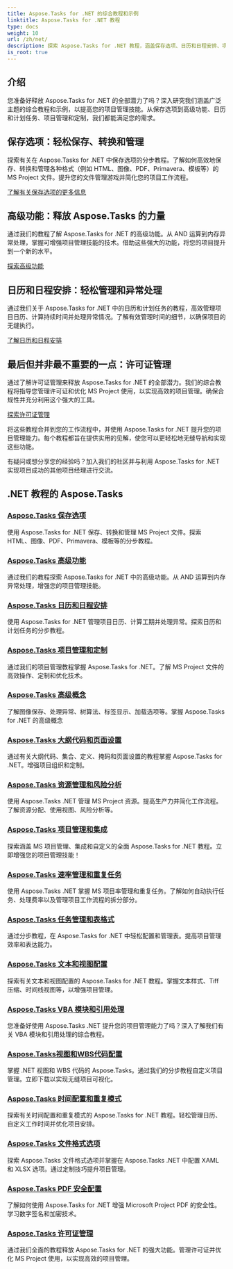 ```yaml
---
title: Aspose.Tasks for .NET 的综合教程和示例
linktitle: Aspose.Tasks for .NET 教程
type: docs
weight: 10
url: /zh/net/
description: 探索 Aspose.Tasks for .NET 教程，涵盖保存选项、日历和日程安排、项目管理等。提高您的项目管理技能。
is_root: true
---
```

## 介绍

您准备好释放 Aspose.Tasks for .NET 的全部潜力了吗？深入研究我们涵盖广泛主题的综合教程和示例，以提高您的项目管理技能。从保存选项到高级功能、日历和计划任务、项目管理和定制，我们都能满足您的需求。

## 保存选项：轻松保存、转换和管理 
探索有关在 Aspose.Tasks for .NET 中保存选项的分步教程。了解如何高效地保存、转换和管理各种格式（例如 HTML、图像、PDF、Primavera、模板等）的 MS Project 文件。提升您的文件管理游戏并简化您的项目工作流程。

[了解有关保存选项的更多信息](./saving-options/)

##  高级功能：释放 Aspose.Tasks 的力量 
通过我们的教程了解 Aspose.Tasks for .NET 的高级功能。从 AND 运算到内存异常处理，掌握可增强项目管理技能的技术。借助这些强大的功能，将您的项目提升到一个新的水平。

[探索高级功能](./advanced-features/)

##  日历和日程安排：轻松管理和异常处理 
通过我们关于 Aspose.Tasks for .NET 中的日历和计划任务的教程，高效管理项目日历、计算持续时间并处理异常情况。了解有效管理时间的细节，以确保项目的无缝执行。

[了解日历和日程安排](./calendar-scheduling/)


##  最后但并非最不重要的一点：许可证管理 
通过了解许可证管理来释放 Aspose.Tasks for .NET 的全部潜力。我们的综合教程将指导您管理许可证和优化 MS Project 使用，以实现高效的项目管理。确保合规性并充分利用这个强大的工具。

[探索许可证管理](./license-management/)


将这些教程合并到您的工作流程中，并使用 Aspose.Tasks for .NET 提升您的项目管理能力。每个教程都旨在提供实用的见解，使您可以更轻松地无缝导航和实现这些功能。

有疑问或想分享您的经验吗？加入我们的社区并与利用 Aspose.Tasks for .NET 实现项目成功的其他项目经理进行交流。

## .NET 教程的 Aspose.Tasks
### [Aspose.Tasks 保存选项](./saving-options/)
使用 Aspose.Tasks for .NET 保存、转换和管理 MS Project 文件。探索 HTML、图像、PDF、Primavera、模板等的分步教程。
### [Aspose.Tasks 高级功能](./advanced-features/)
通过我们的教程探索 Aspose.Tasks for .NET 中的高级功能。从 AND 运算到内存异常处理，增强您的项目管理技能。
### [Aspose.Tasks 日历和日程安排](./calendar-scheduling/)
使用 Aspose.Tasks for .NET 管理项目日历、计算工期并处理异常。探索日历和计划任务的分步教程。
### [Aspose.Tasks 项目管理和定制](./tasks-project-management/)
通过我们的项目管理教程掌握 Aspose.Tasks for .NET。了解 MS Project 文件的高效操作、定制和优化技术。
### [Aspose.Tasks 高级概念](./advanced-concepts/)
了解图像保存、处理异常、树算法、标签显示、加载选项等。掌握 Aspose.Tasks for .NET 的高级概念
### [Aspose.Tasks 大纲代码和页面设置](./outline-code-page-settings/)
通过有关大纲代码、集合、定义、掩码和页面设置的教程掌握 Aspose.Tasks for .NET。增强项目组织和定制。
### [Aspose.Tasks 资源管理和风险分析](./resource-risk-analysis/)
使用 Aspose.Tasks .NET 管理 MS Project 资源。提高生产力并简化工作流程。了解资源分配、使用视图、风险分析等。
### [Aspose.Tasks 项目管理和集成](./project-management-integration/)
探索涵盖 MS 项目管理、集成和自定义的全面 Aspose.Tasks for .NET 教程。立即增强您的项目管理技能！
### [Aspose.Tasks 速率管理和重复任务](./rate-recurring-tasks/)
使用 Aspose.Tasks .NET 掌握 MS 项目率管理和重复任务。了解如何自动执行任务、处理费率以及管理项目工作流程的拆分部分。
### [Aspose.Tasks 任务管理和表格式](./task-table-management/)
通过分步教程，在 Aspose.Tasks for .NET 中轻松配置和管理表。提高项目管理效率和表达能力。
### [Aspose.Tasks 文本和视图配置](./text-view-configuration/)
探索有关文本和视图配置的 Aspose.Tasks for .NET 教程。掌握文本样式、Tiff 压缩、时间线视图等，以增强项目管理。
### [Aspose.Tasks VBA 模块和引用处理](./vba-module-reference/)
您准备好使用 Aspose.Tasks .NET 提升您的项目管理能力了吗？深入了解我们有关 VBA 模块和引用处理的综合教程。
### [Aspose.Tasks视图和WBS代码配置](./view-wbs-code-configuration/)
掌握 .NET 视图和 WBS 代码的 Aspose.Tasks。通过我们的分步教程自定义项目管理。立即下载以实现无缝项目可视化。
### [Aspose.Tasks 时间配置和重复模式](./time-recurrence-configuration/)
探索有关时间配置和重复模式的 Aspose.Tasks for .NET 教程。轻松管理日历、自定义工作时间并优化项目安排。
### [Aspose.Tasks 文件格式选项](./file-format-options/)
探索 Aspose.Tasks 文件格式选项并掌握在 Aspose.Tasks .NET 中配置 XAML 和 XLSX 选项。通过定制技巧提升项目管理。
### [Aspose.Tasks PDF 安全配置](./pdf-security-configuration/)
了解如何使用 Aspose.Tasks for .NET 增强 Microsoft Project PDF 的安全性。学习数字签名和加密技术。
### [Aspose.Tasks 许可证管理](./license-management/)
通过我们全面的教程释放 Aspose.Tasks for .NET 的强大功能。管理许可证并优化 MS Project 使用，以实现高效的项目管理。